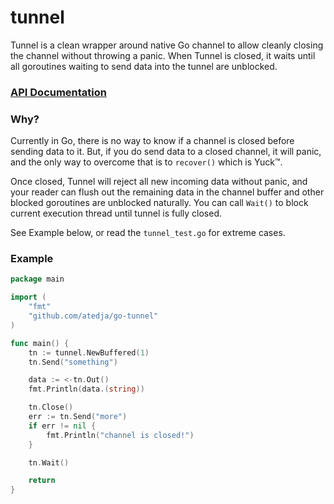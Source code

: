 # tunnel

Tunnel is a clean wrapper around native Go channel to allow cleanly closing the
channel without throwing a panic. When Tunnel is closed, it waits until all
goroutines waiting to send data into the tunnel are unblocked.

### [API Documentation](https://godoc.org/github.com/atedja/go-tunnel)

### Why?

Currently in Go, there is no way to know if a channel is closed before sending
data to it. But, if you do send data to a closed channel, it will panic, and
the only way to overcome that is to `recover()` which is Yuck™.

Once closed, Tunnel will reject all new incoming data without panic, and 
your reader can flush out the remaining data in the channel buffer and other 
blocked goroutines are unblocked naturally. You can call `Wait()` to block 
current execution thread until tunnel is fully closed.

See Example below, or read the `tunnel_test.go` for extreme cases.

### Example

```go
package main

import (
	"fmt"
	"github.com/atedja/go-tunnel"
)

func main() {
	tn := tunnel.NewBuffered(1)
	tn.Send("something")

	data := <-tn.Out()
	fmt.Println(data.(string))

	tn.Close()
	err := tn.Send("more")
	if err != nil {
		fmt.Println("channel is closed!")
	}

	tn.Wait()

	return
}
```

